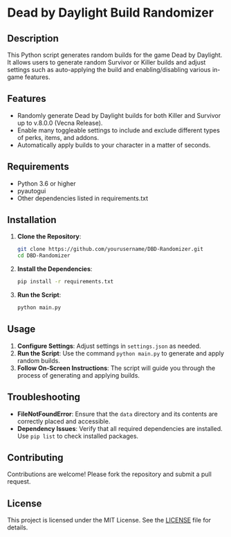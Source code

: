 # Dead by Daylight Build Randomizer

## Description
This Python script generates random builds for the game Dead by Daylight. It allows users to generate random Survivor or Killer builds and adjust settings such as auto-applying the build and enabling/disabling various in-game features.

## Features
- Randomly generate Dead by Daylight builds for both Killer and Survivor up to v.8.0.0 (Vecna Release).
- Enable many toggleable settings to include and exclude different types of perks, items, and addons.
- Automatically apply builds to your character in a matter of seconds.

## Requirements
- Python 3.6 or higher
- pyautogui
- Other dependencies listed in requirements.txt

## Installation

1. **Clone the Repository**:
    ```sh
    git clone https://github.com/yourusername/DBD-Randomizer.git
    cd DBD-Randomizer
    ```

2. **Install the Dependencies**:
    ```sh
    pip install -r requirements.txt
    ```

3. **Run the Script**:
    ```sh
    python main.py
    ```

## Usage
1. **Configure Settings**: Adjust settings in `settings.json` as needed.
2. **Run the Script**: Use the command `python main.py` to generate and apply random builds.
3. **Follow On-Screen Instructions**: The script will guide you through the process of generating and applying builds.

## Troubleshooting
- **FileNotFoundError**: Ensure that the `data` directory and its contents are correctly placed and accessible.
- **Dependency Issues**: Verify that all required dependencies are installed. Use `pip list` to check installed packages.

## Contributing
Contributions are welcome! Please fork the repository and submit a pull request.

## License
This project is licensed under the MIT License. See the [LICENSE](LICENSE) file for details.
